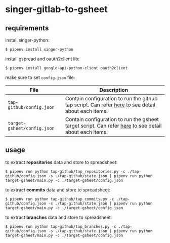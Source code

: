 # singer-gitlab-to-gsheet

## requirements

install singer-python:

`$ pipenv install singer-python`


install gspread and oauth2client lib:

`$ pipenv install google-api-python-client oauth2client`


make sure to set `config.json` file:

| File | Description |
| --- | --- |
| `tap-github/config.json` | Contain configuration to run the github tap script. Can refer [here](https://github.com/firdausraginda/develop-tap-github) to see detail about each items. |
| `target-gsheet/config.json` | Contain configuration to run the gsheet target script. Can refer [here](https://github.com/firdausraginda/develop-target-gsheet) to see detail about each items. |

## usage

to extract **repositories** data and store to spreadsheet:

`$ pipenv run python tap-github/tap_repositories.py -c ./tap-github/config.json -s ./tap-github/state.json | pipenv run python target-gsheet/main.py -c ./target-gsheet/config.json`

to extract **commits** data and store to spreadsheet:

`$ pipenv run python tap-github/tap_commits.py -c ./tap-github/config.json -s ./tap-github/state.json | pipenv run python target-gsheet/main.py -c ./target-gsheet/config.json`

to extract **branches** data and store to spreadsheet:

`$ pipenv run python tap-github/tap_branches.py -c ./tap-github/config.json -s ./tap-github/state.json | pipenv run python target-gsheet/main.py -c ./target-gsheet/config.json`

